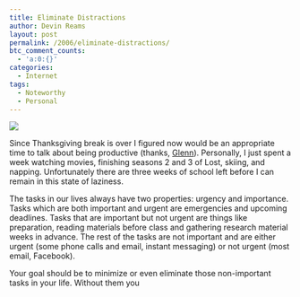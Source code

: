 ```yaml
---
title: Eliminate Distractions
author: Devin Reams
layout: post
permalink: /2006/eliminate-distractions/
btc_comment_counts:
  - 'a:0:{}'
categories:
  - Internet
tags:
  - Noteworthy
  - Personal
---
```

<img src="https://devin.rea.ms/wp-content/uploads/2006/11/distractions.png" align="center" />

Since Thanksgiving break is over I figured now would be an appropriate time to talk about being productive (thanks, [Glenn][1]). Personally, I just spent a week watching movies, finishing seasons 2 and 3 of Lost, skiing, and napping. Unfortunately there are three weeks of school left before I can remain in this state of laziness.

<!--more-->

The tasks in our lives always have two properties: urgency and importance. Tasks which are both important and urgent are emergencies and upcoming deadlines. Tasks that are important but not urgent are things like preparation, reading materials before class and gathering research material weeks in advance. The rest of the tasks are not important and are either urgent (some phone calls and email, instant messaging) or not urgent (most email, Facebook).

Your goal should be to minimize or even eliminate those non-important tasks in your life. Without them you

 [1]: http://glennwolsey.com/